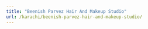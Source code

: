 ```yaml
---
title: "Beenish Parvez Hair And Makeup Studio"
url: /karachi/beenish-parvez-hair-and-makeup-studio/
---
```

